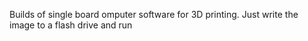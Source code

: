 Builds of single board  omputer software for 3D printing. Just write the image to a flash drive and run
